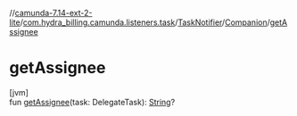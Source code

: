 //[camunda-7.14-ext-2-lite](../../../../index.md)/[com.hydra_billing.camunda.listeners.task](../../index.md)/[TaskNotifier](../index.md)/[Companion](index.md)/[getAssignee](get-assignee.md)

# getAssignee

[jvm]\
fun [getAssignee](get-assignee.md)(task: DelegateTask): [String](https://kotlinlang.org/api/latest/jvm/stdlib/kotlin/-string/index.html)?
